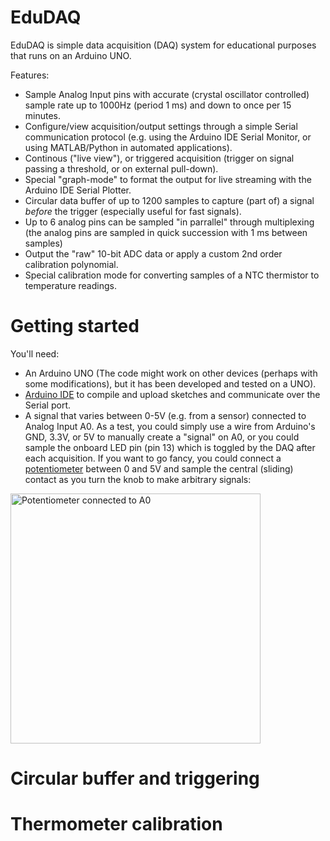 # EduDAQ
EduDAQ is simple data acquisition (DAQ) system for educational purposes that runs on an Arduino UNO.

Features:
* Sample Analog Input pins with accurate (crystal oscillator controlled) sample rate up to 1000Hz (period 1 ms) and down to once per 15 minutes.
* Configure/view acquisition/output settings through a simple Serial communication protocol (e.g. using the Arduino IDE Serial Monitor, or using MATLAB/Python in automated applications).
* Continous ("live view"), or triggered acquisition (trigger on signal passing a threshold, or on external pull-down).
* Special "graph-mode" to format the output for live streaming with the Arduino IDE Serial Plotter.
* Circular data buffer of up to 1200 samples to capture (part of) a signal _before_ the trigger (especially useful for fast signals).
* Up to 6 analog pins can be sampled "in parrallel" through multiplexing (the analog pins are sampled in quick succession with 1 ms between samples)
* Output the "raw" 10-bit ADC data or apply a custom 2nd order calibration polynomial.
* Special calibration mode for converting samples of a NTC thermistor to temperature readings.

# Getting started

You'll need:
* An Arduino UNO (The code might work on other devices (perhaps with some modifications), but it has been developed and tested on a UNO).
* [Arduino IDE](https://www.arduino.cc/en/software) to compile and upload sketches and communicate over the Serial port.
* A signal that varies between 0-5V (e.g. from a sensor) connected to Analog Input A0. As a test, you could simply use a wire from Arduino's GND, 3.3V, or 5V to manually create a "signal" on A0, or you could sample the onboard LED pin (pin 13) which is toggled by the DAQ after each acquisition. If you want to go fancy, you could connect a [potentiometer](https://makeabilitylab.github.io/physcomp/arduino/potentiometers.html#correct-potentiometer-based-analog-input-circuit-voltage-divider) between 0 and 5V and sample the central (sliding) contact as you turn the knob to make arbitrary signals:

<img src="https://github.com/swildeman/edudaq/assets/34604545/65b53ec0-e484-4833-8752-eb429ad49d0d" alt="Potentiometer connected to A0" width="400"/>

# Circular buffer and triggering

# Thermometer calibration
